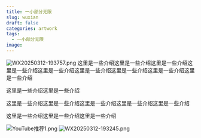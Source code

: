 ```yaml
---
title: 一小部分无限
slug: wuxian
draft: false
categories: artwork
tags:
  - 一小部分无限
image:
---
```

![WX20250312-193757.png](https://img.inkx.cc/WX20250312-193757.png)
这里是一些介绍这里是一些介绍这里是一些介绍这里是一些介绍这里是一些介绍这里是一些介绍这里是一些介绍这里是一些介绍这里是一些介绍


这里是一些介绍这里是一些介绍

这里是一些介绍这里是一些介绍这里是一些介绍这里是一些介绍这里是一些介绍

这里是一些介绍这里是一些介绍这里是一些介绍

![YouTube推荐1.png](https://img.inkx.cc/YouTube%E6%8E%A8%E8%8D%901.png)
![WX20250312-193245.png](https://img.inkx.cc/WX20250312-193245.png)
